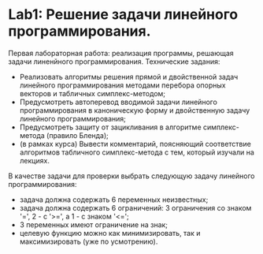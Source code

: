 # Lab1: Решение задачи линейного программирования.
Первая лабораторная работа: реализация программы, решающая задачи линенйного программирования.
Технические задания:
- Реализовать алгоритмы решения прямой и двойственной задач линейного программирования методами перебора опорных векторов и табличных симплекс-методом;
- Предусмотреть автоперевод вводимой задачи линейного программирования в каноническую форму и двойственную задачу линейного программирования;
- Предусмотреть защиту от зацикливания в алгоритме симплекс-метода (правило Бленда);
- (в рамках курса) Вывести комментарий, поясняющий соответствие алгоритмов табличного симплекс-метода с тем, который изучали на лекциях.

В качестве задачи для проверки выбрать следующую задачу линейного программирования:
- задача должна содержать 6 переменных неизвестных;
- задача должна содержать 6 ограничений: 3 ограничения со знаком '=', 2 - c '>=', а 1 - с знаком '<=';
- 3 переменных имеют ограничение на знак;
- целевую функцию можно как минимизировать, так и максимизировать (уже по усмотрению).
